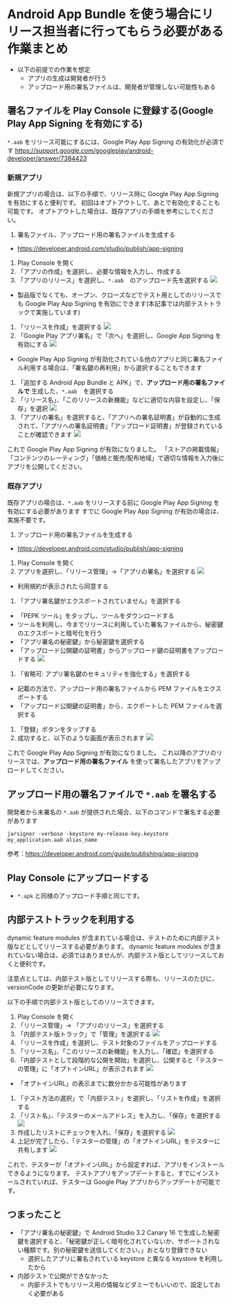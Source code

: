 # Android App Bundle を使う場合にリリース担当者に行ってもらう必要がある作業まとめ

* 以下の前提での作業を想定
  * アプリの生成は開発者が行う
  * アップロード用の署名ファイルは、開発者が管理しない可能性もある

## 署名ファイルを Play Console に登録する(Google Play App Signing を有効にする)

`*.aab` をリリース可能にするには、Google Play App Signing の有効化が必須です
https://support.google.com/googleplay/android-developer/answer/7384423

### 新規アプリ

新規アプリの場合は、以下の手順で、リリース時に Google Play App Signing を有効にすると便利です。
初回はオプトアウトして、あとで有効化することも可能です。
オプトアウトした場合は、既存アプリの手順を参考にしてください。

1. 署名ファイル、アップロード用の署名ファイルを生成する
  * https://developer.android.com/studio/publish/app-signing
1. Play Console を開く
1. 「アプリの作成」を選択し、必要な情報を入力し、作成する
1. 「アプリのリリース」を選択し、`*.aab`　のアップロード先を選択する
![](./screenshot/new_application/flow4.png)
  * 製品版でなくても、オープン、クローズなどでテスト用としてのリリースでも Google Play App Signing を有効にできます(本記事では内部テストトラックで実施しています)
1. 「リリースを作成」を選択する
![](./screenshot/new_application/flow5.png)
1. 「Google Play アプリ署名」で「次へ」を選択し、Google App Signing を有効にする
![](./screenshot/new_application/flow6.png)
  * Google Play App Signing が有効化されている他のアプリと同じ署名ファイル利用する場合は、「署名鍵の再利用」から選択することもできます
1. 「追加する Android App Bundle と APK」で、**アップロード用の署名ファイルで** 生成した、`*.aab`　を選択する
1. 「リリース名」、「このリリースの新機能」などに適切な内容を設定し、「保存」を選択
![](./screenshot/new_application/flow8.png)
1. 「アプリの署名」を選択すると、「アプリへの署名証明書」が自動的に生成されて、「アプリへの署名証明書」「アップロード証明書」が登録されていることが確認できます
![](./screenshot/new_application/flow9.png)

これで Google Play App Signing が有効になりました。
「ストアの掲載情報」「コンテンツのレーティング」「価格と販売/配布地域」で適切な情報を入力後にアプリを公開してください。

### 既存アプリ

既存アプリの場合は、`*.aab` をリリースする前に Google Play App Signing を有効にする必要があります
すでに Google Play App Signing が有効の場合は、実施不要です。

1. アップロード用の署名ファイルを生成する
  * https://developer.android.com/studio/publish/app-signing
1. Play Console を開く
1. アプリを選択し、「リリース管理」->「アプリの署名」を選択する
![](./screenshot/exsisting_application/flow3.png)
  * 利用規約が表示されたら同意する
1. 「アプリ署名鍵がエクスポートされていません」を選択する
  * 「PEPK ツール」をタップし、ツールをダウンロードする
  * ツールを利用し、今までリリースに利用していた署名ファイルから、秘密鍵のエクスポートと暗号化を行う
  * 「アプリ署名の秘密鍵」から秘密鍵を選択する
  * 「アップロード公開鍵の証明書」からアップロード鍵の証明書をアップロードする
  ![](./screenshot/exsisting_application/flow4.png)
1. 「省略可: アプリ署名鍵のセキュリティを強化する」を選択する
  * 記載の方法で、アップロード用の署名ファイルから PEM ファイルをエクスポートする
  * 「アップロード公開鍵の証明書」から、エクポートした PEM ファイルを選択する
1. 「登録」ボタンをタップする
1. 成功すると、以下のような画面が表示されます
![](./screenshot/exsisting_application/flow7.png)

これで Google Play App Signing が有効になりました。
これ以降のアプリのリリースでは、**アップロード用の署名ファイル** を使って署名したアプリをアップロードしてください。

## アップロード用の署名ファイルで `*.aab` を署名する

開発者から未署名の `*.aab` が提供された場合、以下のコマンドで署名する必要があります

`jarsigner -verbose -keystore my-release-key.keystore
my_application.aab alias_name`

参考：https://developer.android.com/guide/publishing/app-signing

## Play Console にアップロードする

* `*.apk` と同様のアップロード手順と同じです。

## 内部テストトラックを利用する

dynamic feature modules が含まれている場合は、テストのために内部テスト版などとしてリリースする必要があります。
dynamic feature modules が含まれていない場合は、必須ではありませんが、内部テスト版としてリリースしておくと便利です。

注意点としては、内部テスト版としてリリースする際も、リリースのたびに、versionCode の更新が必要になります。

以下の手順で内部テスト版としてのリリースできます。

1. Play Console を開く
1. 「リリース管理」-> 「アプリのリリース」を選択する
1. 「内部テスト版トラック」で「管理」を選択する
![](./screenshot/test/flow3.png)
1. 「リリースを作成」を選択し、テスト対象のファイルをアップロードする
1. 「リリース名」、「このリリースの新機能」を入力し、「確認」を選択する
1. 「内部テストとして段階的な公開を開始」を選択し、公開すると「テスターの管理」に「オプトインURL」が表示されます
![](./screenshot/test/flow6.png)
  * 「オプトインURL」の表示までに数分かかる可能性があります
1. 「テスト方法の選択」で「内部テスト」を選択し、「リストを作成」を選択する
1. 「リスト名」、「テスターのメールアドレス」を入力し、「保存」を選択する
![](./screenshot/test/flow8.png)
1. 作成したリストにチェックを入れ、「保存」を選択する
![](./screenshot/test/flow9.png)
1. 上記が完了したら、「テスターの管理」の「オプトインURL」をテスターに共有します
![](./screenshot/test/flow11.png)

これで、テスターが「オプトインURL」から設定すれば、アプリをインストールできるようになります。
テストアプリをアップデートすると、すでにインストールされていれば、テスターは Google Play アプリからアップデートが可能です。

## つまったこと

* 「アプリ署名の秘密鍵」で Android Studio 3.2 Canary 16 で生成した秘密鍵を選択すると、「秘密鍵が正しく暗号化されていないか、サポートされない種類です。別の秘密鍵を送信してください。」おとなり登録できない
  * 選択したアプリに署名されている keystore と異なる keystore を利用したから
* 内部テストで公開ができなかった
  * 内部テストでもリリース用の情報などダミーでもいいので、設定しておく必要がある
